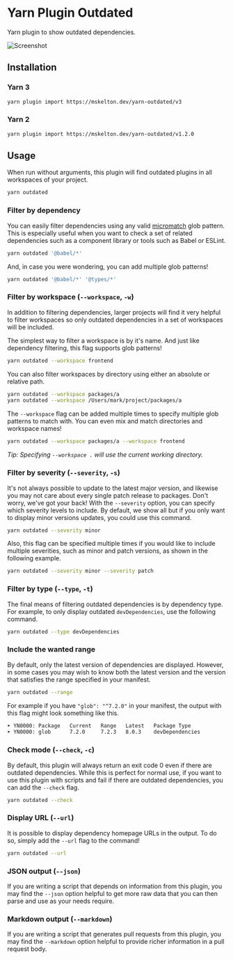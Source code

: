 # Yarn Plugin Outdated

Yarn plugin to show outdated dependencies.

![Screenshot](https://user-images.githubusercontent.com/25914066/170411323-0bd36510-c141-46e6-bd65-ed7586ff55ee.png)

## Installation

### Yarn 3

```sh
yarn plugin import https://mskelton.dev/yarn-outdated/v3
```

### Yarn 2

```sh
yarn plugin import https://mskelton.dev/yarn-outdated/v1.2.0
```

## Usage

When run without arguments, this plugin will find outdated plugins in all workspaces of your project.

```sh
yarn outdated
```

### Filter by dependency

You can easily filter dependencies using any valid [micromatch](https://github.com/micromatch/micromatch) glob pattern. This is especially useful when you want to check a set of related dependencies such as a component library or tools such as Babel or ESLint.

```sh
yarn outdated '@babel/*'
```

And, in case you were wondering, you can add multiple glob patterns!

```sh
yarn outdated '@babel/*' '@types/*'
```

### Filter by workspace (`--workspace`, `-w`)

In addition to filtering dependencies, larger projects will find it very helpful to filter workspaces so only outdated dependencies in a set of workspaces will be included.

The simplest way to filter a workspace is by it's name. And just like dependency filtering, this flag supports glob patterns!

```sh
yarn outdated --workspace frontend
```

You can also filter workspaces by directory using either an absolute or relative path.

```sh
yarn outdated --workspace packages/a
yarn outdated --workspace /Users/mark/project/packages/a
```

The `--workspace` flag can be added multiple times to specify multiple glob patterns to match with. You can even mix and match directories and workspace names!

```sh
yarn outdated --workspace packages/a --workspace frontend
```

_Tip: Specifying `--workspace .` will use the current working directory._

### Filter by severity (`--severity`, `-s`)

It's not always possible to update to the latest major version, and likewise you may not care about every single patch release to packages. Don't worry, we've got your back! With the `--severity` option, you can specify which severity levels to include. By default, we show all but if you only want to display minor versions updates, you could use this command.

```sh
yarn outdated --severity minor
```

Also, this flag can be specified multiple times if you would like to include multiple severities, such as minor and patch versions, as shown in the following example.

```sh
yarn outdated --severity minor --severity patch
```

### Filter by type (`--type`, `-t`)

The final means of filtering outdated dependencies is by dependency type. For example, to only display outdated `devDependencies`, use the following command.

```sh
yarn outdated --type devDependencies
```

### Include the wanted range

By default, only the latest version of dependencies are displayed. However, in some cases you may wish to know both the latest version and the version that satisfies the range specified in your manifest.

```sh
yarn outdated --range
```

For example if you have `"glob": "^7.2.0"` in your manifest, the output with this flag might look something like this.

```sh
➤ YN0000: Package   Current   Range   Latest   Package Type
➤ YN0000: glob      7.2.0     7.2.3   8.0.3    devDependencies
```

### Check mode (`--check`, `-c`)

By default, this plugin will always return an exit code 0 even if there are outdated dependencies. While this is perfect for normal use, if you want to use this plugin with scripts and fail if there are outdated dependencies, you can add the `--check` flag.

```sh
yarn outdated --check
```

### Display URL (`--url`)

It is possible to display dependency homepage URLs in the output. To do so, simply add the `--url` flag to the command!

```sh
yarn outdated --url
```

### JSON output (`--json`)

If you are writing a script that depends on information from this plugin, you may find the `--json` option helpful to get more raw data that you can then parse and use as your needs require.

### Markdown output (`--markdown`)

If you are writing a script that generates pull requests from this plugin, you may find the `--markdown` option helpful to provide richer information in a pull request body.
